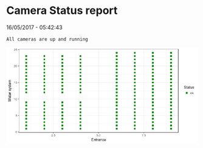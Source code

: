 Camera Status report
================
16/05/2017 - 05:42:43

    All cameras are up and running

![](camreport_files/figure-markdown_github/unnamed-chunk-2-1.png)
